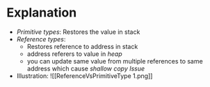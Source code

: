 # Explanation
- _Primitive types_: Restores the value in stack
- _Reference types_: 
	- Restores reference to address in stack
	- address referers to value in _heap_
	- you can update same value from multiple references to same address which cause _shallow copy Issue_
- Illustration: ![[ReferenceVsPrimitiveType 1.png]]
